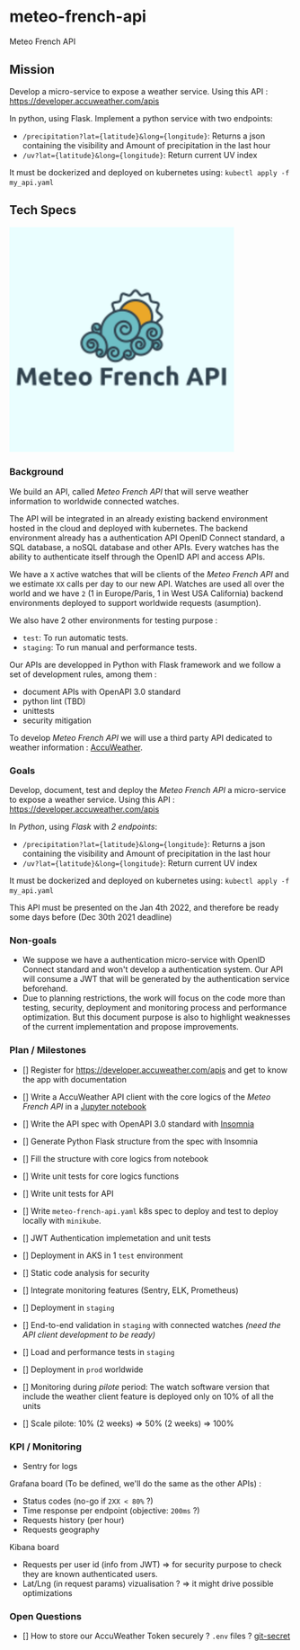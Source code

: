 # meteo-french-api
Meteo French API

## Mission

Develop a micro-service to expose a weather service.
Using this API : https://developer.accuweather.com/apis

In python, using Flask. 
Implement a python service with two endpoints:
* `/precipitation?lat={latitude}&long={longitude}`:
Returns a json containing the visibility and Amount of precipitation in the last hour
* `/uv?lat={latitude}&long={longitude}`:
Return current UV index

It must be dockerized and deployed on kubernetes using: `kubectl apply -f my_api.yaml`

## Tech Specs

<img src="./doc/meteo-french-api-logo.png" alt="meteo-french-api-logo" width="400"/>

### Background

We build an API, called _Meteo French API_ that will serve weather information to worldwide connected watches.

The API will be integrated in an already existing backend environment hosted in the cloud and deployed with kubernetes.
The backend environment already has a authentication API OpenID Connect standard, a SQL database, a noSQL database and other APIs. Every watches has the ability to authenticate itself through the OpenID API and access APIs.

We have a `X` active watches that will be clients of the _Meteo French API_ and we estimate `XX` calls per day to our new API. Watches are used all over the world and we have `2` (1 in Europe/Paris, 1 in West USA California) backend environments deployed to support worldwide requests (asumption).

We also have 2 other environments for testing purpose :
* `test`:
To run automatic tests.
* `staging`:
To run manual and performance tests.

Our APIs are developped in Python with Flask framework and we follow a set of development rules, among them :
* document APIs with OpenAPI 3.0 standard
* python lint (TBD)
* unittests
* security mitigation

To develop _Meteo French API_ we will use a third party API dedicated to weather information : [AccuWeather](https://developer.accuweather.com/apis).


### Goals

Develop, document, test and deploy the _Meteo French API_ a micro-service to expose a weather service.
Using this API : https://developer.accuweather.com/apis

In *Python*, using *Flask* with *2 endpoints*:
* `/precipitation?lat={latitude}&long={longitude}`:
Returns a json containing the visibility and Amount of precipitation in the last hour
* `/uv?lat={latitude}&long={longitude}`:
Return current UV index

It must be dockerized and deployed on kubernetes using: `kubectl apply -f my_api.yaml`

This API must be presented on the Jan 4th 2022, and therefore be ready some days before (Dec 30th 2021 deadline)


### Non-goals

* We suppose we have a authentication micro-service with OpenID Connect standard and won't develop a authentication system. Our API will consume a JWT that will be generated by the authentication service beforehand.
* Due to planning restrictions, the work will focus on the code more than testing, security, deployment and monitoring process and performance optimization. But this document purpose is also to highlight weaknesses of the current implementation and propose improvements.

### Plan / Milestones

- [] Register for https://developer.accuweather.com/apis and get to know the app with documentation
- [] Write a AccuWeather API client with the core logics of the _Meteo French API_ in a [Jupyter notebook]()
- [] Write the API spec with OpenAPI 3.0 standard with [Insomnia](https://insomnia.rest/)
- [] Generate Python Flask structure from the spec with Insomnia
- [] Fill the structure with core logics from notebook
- [] Write unit tests for core logics functions
- [] Write unit tests for API
- [] Write `meteo-french-api.yaml` k8s spec to deploy and test to deploy locally with `minikube`.

- [] JWT Authentication implemetation and unit tests
- [] Deployment in AKS in 1 `test` environment
- [] Static code analysis for security
- [] Integrate monitoring features (Sentry, ELK, Prometheus)

- [] Deployment in `staging`
- [] End-to-end validation in `staging` with connected watches *(need the API client development to be ready)*
- [] Load and performance tests in `staging`
- [] Deployment in `prod` worldwide
- [] Monitoring during _pilote_ period: The watch software version that include the weather client feature is deployed only on 10% of all the units
- [] Scale pilote: 10% (2 weeks) => 50% (2 weeks) => 100%

### KPI / Monitoring

* Sentry for logs

Grafana board (To be defined, we'll do the same as the other APIs) :
* Status codes (no-go if `2XX < 80%` ?)
* Time response per endpoint (objective: `200ms` ?)
* Requests history (per hour)
* Requests geography

Kibana board
* Requests per user id (info from JWT) => for security purpose to check they are known authenticated users.
* Lat/Lng (in request params) vizualisation ? => it might drive possible optimizations


### Open Questions

- [] How to store our AccuWeather Token securely ? `.env` files ? [git-secret](https://git-secret.io/)

